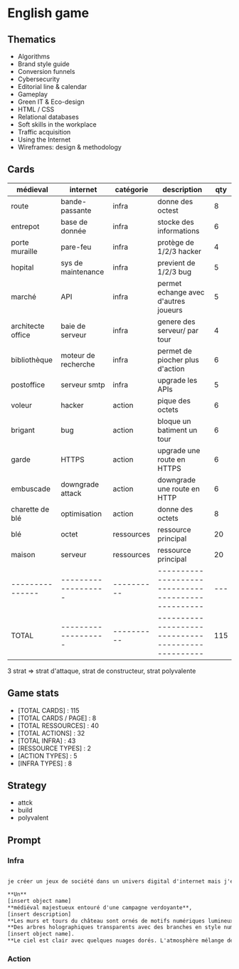 # English game

## Thematics

- Algorithms
- Brand style guide
- Conversion funnels
- Cybersecurity
- Editorial line & calendar
- Gameplay
- Green IT & Eco-design
- HTML / CSS
- Relational databases
- Soft skills in the workplace
- Traffic acquisition
- Using the Internet
- Wireframes: design & methodology

## Cards

| médieval          | internet            | catégorie  | description                                        | qty |
| ----------------- | ------------------- | ---------- | -------------------------------------------------- | --- |
| route             | bande-passante      | infra      | donne des octest                                   | 8   |
| entrepot          | base de donnée      | infra      | stocke des informations                            | 6   |
| porte muraille    | pare-feu            | infra      | protège de 1/2/3 hacker                            | 4   |
| hopital           | sys de maintenance  | infra      | previent de 1/2/3 bug                              | 5   |
| marché            | API                 | infra      | permet echange avec d'autres joueurs               | 5   |
| architecte office | baie de serveur     | infra      | genere des serveur/ par tour                       | 4   |
| bibliothèque      | moteur de recherche | infra      | permet de piocher plus d'action                    | 6   |
| postoffice        | serveur smtp        | infra      | upgrade les APIs                                   | 5   |
| voleur            | hacker              | action     | pique des octets                                   | 6   |
| brigant           | bug                 | action     | bloque un batiment un tour                         | 6   |
| garde             | HTTPS               | action     | upgrade une route en HTTPS                         | 6   |
| embuscade         | downgrade attack    | action     | downgrade une route en HTTP                        | 6   |
| charette de blé   | optimisation        | action     | donne des octets                                   | 8   |
| blé               | octet               | ressources | ressource principal                                | 20  |
| maison            | serveur             | ressources | ressource principal                                | 20  |
| ---------------   | ------------------- | ---------- | -------------------------------------------------- | --- |
| TOTAL             | ------------------- | ---------- | -------------------------------------------------- | 115 |

3 strat => strat d'attaque, strat de constructeur, strat polyvalente

## Game stats

- [TOTAL CARDS] : 115
- [TOTAL CARDS / PAGE] : 8
- [TOTAL RESSOURCES] : 40
- [TOTAL ACTIONS] : 32
- [TOTAL INFRA] : 43
- [RESSOURCE TYPES] : 2
- [ACTION TYPES] : 5
- [INFRA TYPES] : 8

## Strategy

- attck
- build
- polyvalent

## Prompt

### Infra

```txt

je créer un jeux de société dans un univers digital d'internet mais j'essaye de le relier à un monde mediévale pour une meilleur assimilation du jeu donc je voudrais que tu me genere une image qui pourrait etre le fond d'une de c'est carte de jeux avec un chemin de terre qui rentre dans une ville fortifié
```

```txt
**Un**
[insert object name]
**médiéval majestueux entouré d'une campagne verdoyante**,
[insert description]
**Les murs et tours du château sont ornés de motifs numériques lumineux et futuristes en bleu, tels que des circuits électroniques et des symboles binaires (0 et 1).**
**Des arbres holographiques transparents avec des branches en style numérique sont alignés à côté de la route en terre menant à la **
[insert object name].
**Le ciel est clair avec quelques nuages dorés. L'atmosphère mélange des éléments historiques et futuristes, avec une aura de technologie avancée fusionnée avec un environnement naturel.**
```

### Action

```txt

```
